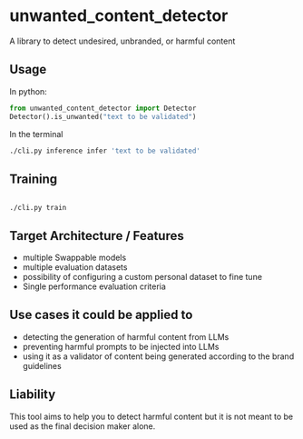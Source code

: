 # unwanted_content_detector

A library to detect undesired, unbranded, or harmful content

## Usage

In python:

```py
from unwanted_content_detector import Detector
Detector().is_unwanted("text to be validated")
```

In the terminal

```sh
./cli.py inference infer 'text to be validated'
```

## Training 

```

./cli.py train

```




## Target Architecture / Features 

- multiple Swappable models
- multiple evaluation datasets
- possibility of configuring a custom personal dataset to fine tune
- Single performance evaluation criteria

## Use cases it could be applied to

- detecting the generation of harmful content from LLMs
- preventing harmful prompts to be injected into LLMs
- using it as a validator of content being generated according to the brand guidelines


## Liability

This tool aims to help you to detect harmful content but it is not meant to be used as the final decision maker alone. 
